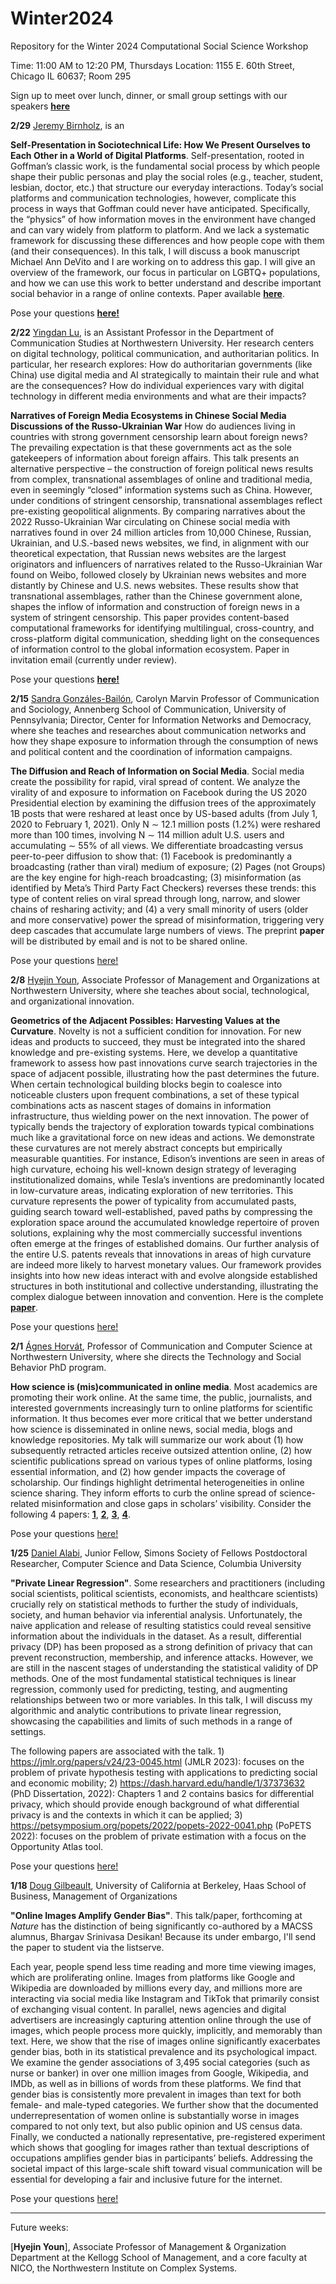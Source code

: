 # Winter2024
Repository for the Winter 2024 Computational Social Science Workshop

Time: 11:00 AM to 12:20 PM, Thursdays
Location: 1155 E. 60th Street, Chicago IL 60637; Room 295

Sign up to meet over lunch, dinner, or small group settings with our speakers [**here**](https://docs.google.com/spreadsheets/d/18tySJ3FJ8zT8Sh8JW6SixkFsZCOMSZOqru8kVEzVQwo/edit?usp=sharing)

**2/29** [Jeremy Birnholz](), is an

**Self-Presentation in Sociotechnical Life: How We Present Ourselves to Each Other in a World of Digital Platforms**. Self-presentation, rooted in Goffman’s classic work, is the fundamental social process by which people shape their public personas and play the social roles (e.g., teacher, student, lesbian, doctor, etc.) that structure our everyday interactions. Today’s social platforms and communication technologies, however, complicate this process in ways that Goffman could never have anticipated. Specifically, the “physics” of how information moves in the environment have changed and can vary widely from platform to platform. And we lack a systematic framework for discussing these differences and how people cope with them (and their consequences). In this talk, I will discuss a book manuscript Michael Ann DeVito and I are working on to address this gap. I will give an overview of the framework, our focus in particular on LGBTQ+ populations, and how we can use this work to better understand and describe important social behavior in a range of online contexts. Paper available [**here**]().

Pose your questions [**here!**](https://github.com/uchicago-computation-workshop/Winter2024/issues/7)

**2/22** [Yingdan Lu](https://communication.northwestern.edu/faculty/yingdan-lu.html), is an Assistant Professor in the Department of Communication Studies at Northwestern University. Her research centers on digital technology, political communication, and authoritarian politics. In particular, her research explores: How do authoritarian governments (like China) use digital media and AI strategically to maintain their rule and what are the consequences? How do individual experiences vary with digital technology in different media environments and what are their impacts? 

**Narratives of Foreign Media Ecosystems in Chinese Social Media Discussions of the Russo-Ukrainian War** How do audiences living in countries with strong government censorship learn about foreign news? The prevailing expectation is that these governments act as the sole gatekeepers of information about foreign affairs. This talk presents an alternative perspective – the construction of foreign political news results from complex, transnational assemblages of online and traditional media, even in seemingly “closed” information systems such as China. However, under conditions of stringent censorship, transnational assemblages reflect pre-existing geopolitical alignments. By comparing narratives about the 2022 Russo-Ukrainian War circulating on Chinese social media with narratives found in over 24 million articles from 10,000 Chinese, Russian, Ukrainian, and U.S.-based news websites, we find, in alignment with our theoretical expectation, that Russian news websites are the largest originators and influencers of narratives related to the Russo-Ukrainian War found on Weibo, followed closely by Ukrainian news websites and more distantly by Chinese and U.S. news websites. These results show that transnational assemblages, rather than the Chinese government alone, shapes the inflow of information and construction of foreign news in a system of stringent censorship. This paper provides content-based computational frameworks for identifying multilingual, cross-country, and cross-platform digital communication, shedding light on the consequences of information control to the global information ecosystem. Paper in invitation email (currently under review).

Pose your questions [**here!**](https://github.com/uchicago-computation-workshop/Winter2024/issues/6)

**2/15** [Sandra Gonzáles-Bailón](https://www.asc.upenn.edu/people/faculty/sandra-gonzalez-bailon-phd), Carolyn Marvin Professor of Communication and Sociology, Annenberg School of Communication, University of Pennsylvania; Director, Center for Information Networks and Democracy, where she teaches and researches about communication networks and how they shape exposure to information through the consumption of news and political content and the coordination of information campaigns.

**The Diffusion and Reach of Information on Social Media**. Social media create the possibility for rapid, viral spread of content. We analyze the virality of and exposure to information on Facebook during the US 2020 Presidential election by examining the diffusion trees of the approximately 1B posts that were reshared at least once by US-based adults (from July 1, 2020 to February 1, 2021). Only N ∼ 12.1 million posts (1.2%) were reshared more than 100 times, involving N ∼ 114 million adult U.S. users and accumulating ∼ 55% of all views. We differentiate broadcasting versus peer-to-peer diffusion to show that: (1) Facebook is predominantly a broadcasting (rather than viral) medium of exposure; (2) Pages (not Groups) are the key engine for high-reach broadcasting; (3) misinformation (as identified by Meta’s Third Party Fact Checkers) reverses these trends: this type of content relies on viral spread through long, narrow, and slower chains of resharing 
activity; and (4) a very small minority of users (older and more conservative) power the spread of misinformation, triggering very deep cascades that accumulate large numbers of views. The preprint **paper** will be distributed by email and is not to be shared online.

Pose your questions [here!](https://github.com/uchicago-computation-workshop/Winter2024/issues/5)

**2/8** [Hyejin Youn](https://www.kellogg.northwestern.edu/faculty/directory/youn_hyejin.aspx), Associate Professor of Management and Organizations at Northwestern University, where she teaches about social, technological, and organizational innovation.  

**Geometrics of the Adjacent Possibles: Harvesting Values at the Curvature**. Novelty is not a sufficient condition for innovation. For new ideas and products to succeed, they must be integrated into the shared knowledge and pre-existing systems. Here, we develop a quantitative framework to assess how past innovations curve search trajectories in the space of adjacent possible, illustrating how the past determines the future. When certain technological building blocks begin to coalesce into noticeable clusters upon frequent combinations, a set of these typical combinations acts as nascent stages of domains in information infrastructure, thus wielding power on the next innovation. The power of typically bends the trajectory of exploration towards typical combinations much like a gravitational force on new ideas and actions. We demonstrate these curvatures are not merely abstract concepts but empirically measurable quantities. For instance, Edison’s inventions are seen in areas of high curvature, echoing his well-known design strategy of leveraging institutionalized domains, while Tesla’s inventions are predominantly located in low-curvature areas, indicating exploration of new territories. This curvature represents the power of typicality from accumulated pasts, guiding search toward well-established, paved paths by compressing the exploration space around the accumulated knowledge repertoire of proven solutions, explaining why the most commercially successful inventions often emerge at the fringes of established domains. Our further analysis of the entire U.S. patents reveals that innovations in areas of high curvature are indeed more likely to harvest monetary values. Our framework provides insights into how new ideas interact with and evolve alongside established structures in both institutional and collective understanding, illustrating the complex dialogue between innovation and convention. Here is the complete [**paper**](https://www.dropbox.com/scl/fi/eg423m4ilmht68wh2ojd9/Curvature__the_Power_of_Typicality_on_Novelty-1.pdf?rlkey=s57ui47dfq5tnvumw8geeqbnp&dl=0).

Pose your questions [here!](https://github.com/uchicago-computation-workshop/Winter2024/issues/4)

**2/1** [Ágnes Horvát](https://agneshorvat.soc.northwestern.edu/), Professor of Communication and Computer Science at Northwestern University, where she directs the Technology and Social Behavior PhD program.  

**How science is (mis)communicated in online media**. Most academics are promoting their work online. At the same time, the public, journalists, and interested governments increasingly turn to online platforms for scientific information. It thus becomes ever more critical that we better understand how science is disseminated in online news, social media, blogs and knowledge repositories. My talk will summarize our work about (1) how subsequently retracted articles receive outsized attention online, (2) how scientific publications spread on various types of online platforms, losing essential information, and (2) how gender impacts the coverage of scholarship. Our findings highlight detrimental heterogeneities in online science sharing. They inform efforts to curb the online spread of science-related misinformation and close gaps in scholars’ visibility. Consider the following 4 papers: [**1**](https://www.pnas.org/doi/10.1073/pnas.2119086119), [**2**](https://ojs.aaai.org/index.php/ICWSM/article/view/22153/21932), [**3**](https://www.pnas.org/doi/10.1073/pnas.2102945118), [**4**](https://arxiv.org/abs/2206.05330).

Pose your questions [here!](https://github.com/uchicago-computation-workshop/Winter2024/issues/3)

**1/25** [Daniel Alabi](https://alabidan.me/), Junior Fellow, Simons Society of Fellows
Postdoctoral Researcher, Computer Science and Data Science, Columbia University

**"Private Linear Regression"**. Some researchers and practitioners (including social scientists, political scientists, economists, and healthcare scientists) crucially rely on statistical methods to further the study of individuals, society, and human behavior via inferential analysis. Unfortunately, the naive application and release of resulting statistics could reveal sensitive information about the individuals in the dataset. As a result, differential privacy (DP) has been proposed as a strong definition of privacy that can prevent reconstruction, membership, and inference attacks. However, we are still in the nascent stages of understanding the statistical validity of DP methods. One of the most fundamental statistical techniques is linear regression, commonly used for predicting, testing, and augmenting relationships between two or more variables. In this talk, I will discuss my algorithmic and analytic contributions to private linear regression, showcasing the capabilities and limits of such methods in a range of settings.

The following papers are associated with the talk. 1) https://jmlr.org/papers/v24/23-0045.html (JMLR 2023): focuses on the problem of private hypothesis testing with applications to predicting social and economic mobility; 2) https://dash.harvard.edu/handle/1/37373632 (PhD Dissertation, 2022): Chapters 1 and 2 contains basics for differential privacy, which should provide enough background of what differential privacy is and the contexts in which it can be applied; 3) https://petsymposium.org/popets/2022/popets-2022-0041.php (PoPETS 2022): focuses on the problem of private estimation with a focus on the Opportunity Atlas tool.

Pose your questions [here!](https://github.com/uchicago-computation-workshop/Winter2024/issues/2)

**1/18** [Doug Gilbeault](https://haas.berkeley.edu/faculty/douglas-guilbeault/), University of California at Berkeley, Haas School of Business, Management of Organizations

**"Online Images Amplify Gender Bias"**. This talk/paper, forthcoming at _Nature_ has the distinction of being significantly co-authored by a MACSS alumnus, Bhargav Srinivasa Desikan! Because its under embargo, I'll send the paper to student via the listserve. 

Each year, people spend less time reading and more time viewing images, which are proliferating online. Images from platforms like Google and Wikipedia are downloaded by millions every day, and millions more are interacting via social media like Instagram and TikTok that primarily consist of exchanging visual content. In parallel, news agencies and digital advertisers are increasingly capturing attention online through the use of images, which people process more quickly, implicitly, and memorably than text. Here, we show that the rise of images online significantly exacerbates gender bias, both in its statistical prevalence and its psychological impact. We examine the gender associations of 3,495 social categories (such as nurse or banker) in over one million images from Google, Wikipedia, and IMDb, as well as in billions of words from these platforms. We find that gender bias is consistently more prevalent in images than text for both female- and male-typed categories. We further show that the documented underrepresentation of women online is substantially worse in images compared to not only text, but also public opinion and US census data. Finally, we conducted a nationally representative, pre-registered experiment which shows that googling for images rather than textual descriptions of occupations amplifies gender bias in participants’ beliefs. Addressing the societal impact of this large-scale shift toward visual communication will be essential for developing a fair and inclusive future for the internet.

Pose your questions [here!](https://github.com/uchicago-computation-workshop/Winter2024/issues/1)

__________________________________________________________________________________________________________________________

Future weeks:

[**Hyejin Youn**], Associate Professor of Management & Organization Department at the Kellogg School of Management, and a core faculty at NICO, the Northwestern Institute on Complex Systems.


